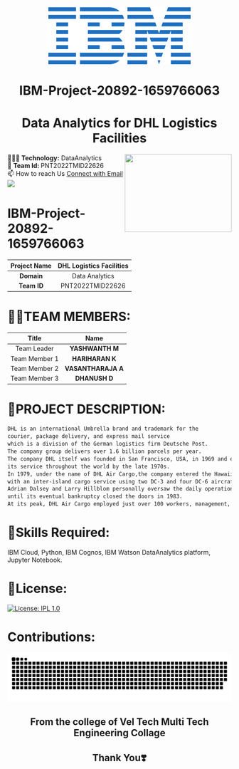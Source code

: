 <div align="center">
<a href="https://github.com/othneildrew/Best-README-Template">
<img src="https://github.com/SuryaR-25/ReadMe-Temp/blob/master/images/IBM_logo.svg.png" alt="Logo" width="320" height="128" >
</a>
 
# IBM-Project-20892-1659766063
# Data Analytics for DHL Logistics Facilities
<img src="https://cdn.dribbble.com/users/2929464/screenshots/5732611/media/9e4c99f2dccc3103c274715ac928490f.gif" align="right" width="240" height="175"/>
</div>

👨🏻‍💻 <b>Technology:</b> DataAnalytics <br>
📱  <b>Team Id: </b>PNT2022TMID22626 <br>
📫 How to reach Us <a href = "mailto: yashwanthshiva11@gmail.com">Connect with Email</a><br>
![](https://komarev.com/ghpvc/?username=IBM-Project-20892-1659766063&label=PROFILE+VIEWS) 
# IBM-Project-20892-1659766063

|      **Project Name**     | DHL Logistics Facilities |
|:---------------------:|:------------------------------:|
|         **Domain**        |  Data Analytics |
|        **Team ID**        |  PNT2022TMID22626 |

# 👩‍👦TEAM MEMBERS:
|   **Title**   |      **Name**     |
|:-----------:|:-----------------:|
| Team Leader   |**YASHWANTH M**|
| Team Member 1 |**HARIHARAN K**|
| Team Member 2 |**VASANTHARAJA A**|
| Team Member 3 |**DHANUSH D**|

# **📜PROJECT DESCRIPTION:**
```html
DHL is an international Umbrella brand and trademark for the 
courier, package delivery, and express mail service 
which is a division of the German logistics firm Deutsche Post.
The company group delivers over 1.6 billion parcels per year.
The company DHL itself was founded in San Francisco, USA, in 1969 and expanded 
its service throughout the world by the late 1970s. 
In 1979, under the name of DHL Air Cargo,the company entered the Hawaiian Islands 
with an inter-island cargo service using two DC-3 and four DC-6 aircraft.
Adrian Dalsey and Larry Hillblom personally oversaw the daily operations
until its eventual bankruptcy closed the doors in 1983. 
At its peak, DHL Air Cargo employed just over 100 workers, management, and pilots.
```



# **🎯Skills Required:**
IBM Cloud, Python, IBM Cognos, IBM Watson DataAnalytics platform, Jupyter Notebook.

# 🔑License:
[![License: IPL 1.0](https://img.shields.io/badge/License-IPL_1.0-blue.svg)](https://github.com/IBM-EPBL/IBM-Project-54082-1661588854/blob/main/LICENSE)

# Contributions:
![Snake animation](https://github.com/SuryaR-25/Snake/blob/main/profile-output/github-contribution-grid-snake.svg)

<div align="center">
<h2>From the college of Vel Tech Multi Tech Engineering Collage<br></h2>
             <h2>Thank You❣️</h2>
             </div>
